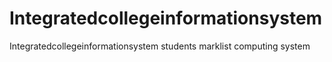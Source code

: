 # Integratedcollegeinformationsystem
 Integratedcollegeinformationsystem students marklist computing system
